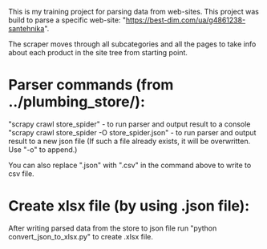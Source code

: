 This is my training project for parsing data from web-sites.
This project was build to parse a specific web-site: "https://best-dim.com/ua/g4861238-santehnika".

The scraper moves through all subcategories and all the pages to take info about each product in the site tree from starting point.

# Parser commands (from ../plumbing_store/):
"scrapy crawl store_spider" - to run parser and output result to a console
"scrapy crawl store_spider -O store_spider.json" - to run parser and output result to a new json file
(If such a file already exists, it will be overwritten. Use "-o" to append.)

You can also replace ".json" with ".csv" in the command above to write to csv file.

# Create xlsx file (by using .json file):
After writing parsed data from the store to json file run "python convert_json_to_xlsx.py" to create .xlsx file.


